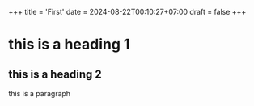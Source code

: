 +++
title = 'First'
date = 2024-08-22T00:10:27+07:00
draft = false
+++

# this is a heading 1
## this is a heading 2

this is a paragraph
